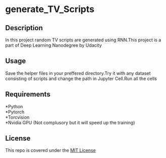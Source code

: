 # generate_TV_Scripts

## Description
In this project random TV scripts are generated using RNN.This project is a part of Deep Learning Nanodegree by Udacity

## Usage
Save the helper files in your preffered directory.Try it with any dataset consisting of scripts and change the path in Jupyter Cell.Run all the cells

## Requirements
*Python<br>
*Pytorch<br>
*Torcvision<br>
*Nvidia GPU (Not complusory but it will speed up the training)<br>

## License
This repo is covered under the [MIT License](https://github.com/ishan6899/generate_TV_Scripts/blob/master/LICENSE)
